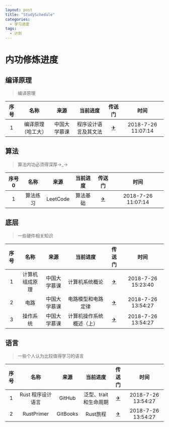 ```yaml
---
layout: post
title: "StudySchedule"
categories:
  - 学习进度
tags:
  - 计划
---
```


# 内功修炼进度

## 编译原理 
> 编译原理

|序号|名称|来源|当前进度|传送门|时间|
|:---:|:---:|:---:|:---:|:---:|:---:|
|1|编译原理（哈工大）|中国大学慕课|程序设计语言及其文法|[✈](https://www.icourse163.org/learn/HIT-1002123007?tid=1002655021#/learn/content?type=detail&id=1003771333&sm=1)|2018-7-26 11:07:14|

## 算法
> 算法内功必须得深厚→_→

|序号0|名称|来源|当前进度|传送门|时间|
|:---:|:---:|:---:|:---:|:---:|:---:|
|1|算法练习|LeetCode|算法基础|[✈](https://leetcode-cn.com/explore/interview/card/top-interview-questions-easy/1/array/29/)|2018-7-26 11:07:14|

## 底层
> 一些硬件相关知识

|序号|名称|来源|当前进度|传送门|时间|
|:---:|:---:|:---:|:---:|:---:|:---:|
|1|计算机组成原理|中国大学慕课|计算机系统概论|[✈](https://www.icourse163.org/learn/HIT-309001?tid=360004#/learn/content?type=detail&id=854160&cid=943774&replay=true)|2018-7-26 15:23:40|
|2|电路|中国大学慕课|电路模型和电路定律|[✈](https://www.icourse163.org/learn/XJTU-47024?tid=1002791005#/learn/content?type=detail&id=1003839534)|2018-7-26 13:54:27|
|3|操作系统|中国大学慕课|计算机操作系统概述（上）|[✈](https://www.icourse163.org/learn/NJU-1001571004?tid=1002784135#/learn/content?type=detail&id=1004022003)|2018-7-26 13:54:27|

## 语言
> 一些个人认为比较值得学习的语言

|序号|名称|来源|当前进度|传送门|时间|
|:---:|:---:|:---:|:---:|:---:|:---:|
|1|Rust 程序设计语言|GitHub|泛型、trait 和生命周期|[✈](https://kaisery.github.io/trpl-zh-cn/ch10-00-generics.html#a泛型trait-和生命周期)|2018-7-26 13:54:27|
|2|RustPrimer|GitBooks|Rust旅程|[✈](https://rustcc.gitbooks.io/rustprimer/content/quickstart/rust-travel.html)|2018-7-26 13:54:27|
